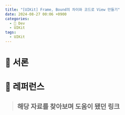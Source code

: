 ```yaml
---
title: "[UIKit] Frame, Bound의 차이와 코드로 View 만들기"
date: 2024-08-27 00:06 +0900
categories:
  - 🍎 Dev
  - UIKit
tags:
  - UIKit
---
```

# 🤔 서론

# 🔗 레퍼런스
> **해당 자료를 찾아보며 도움이 됐던 링크**
>- 